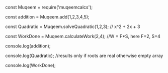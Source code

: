 const Muqeem = require('muqeemcalcs');



const addition = Muqeem.add(1,2,3,4,5);




const Quadratic = Muqeem.solveQuadratic(1,2,3); // x^2 + 2x + 3




const WorkDone = Muqeem.calculateWork(2,4); //W = F*S, here F=2, S=4




console.log(addition);




console.log(Quadratic); //results only if roots are real otherwise empty array





console.log(WorkDone);